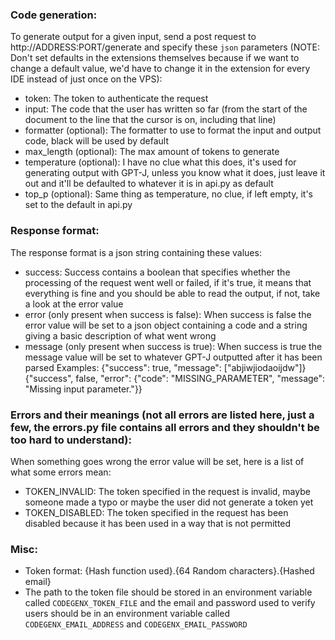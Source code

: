 ### Code generation:
To generate output for a given input, send a post request to http://ADDRESS:PORT/generate and specify these `json` parameters (NOTE: Don't set defaults in the extensions themselves because if we want to change a default value, we'd have to change it in the extension for every IDE instead of just once on the VPS):
- token: The token to authenticate the request
- input: The code that the user has written so far (from the start of the document to the line that the cursor is on, including that line)
- formatter (optional): The formatter to use to format the input and output code, black will be used by default
- max_length (optional): The max amount of tokens to generate
- temperature (optional): I have no clue what this does, it's used for generating output with GPT-J, unless you know what it does, just leave it out and it'll be defaulted to whatever it is in api.py as default
- top_p (optional): Same thing as temperature, no clue, if left empty, it's set to the default in api.py

### Response format:
The response format is a json string containing these values:
- success: Success contains a boolean that specifies whether the processing of the request went well or failed, if it's true, it means that everything is fine and you should be able to read the output, if not, take a look at the error value
- error (only present when success is false): When success is false the error value will be set to a json object containing a code and a string giving a basic description of what went wrong
- message (only present when success is true): When success is true the message value will be set to whatever GPT-J outputted after it has been parsed
Examples:
{"success": true, "message": ["abjiwjiodaoijdw"]}
{"success", false, "error": {"code": "MISSING_PARAMETER", "message": "Missing input parameter."}}

### Errors and their meanings (not all errors are listed here, just a few, the errors.py file contains all errors and they shouldn't be too hard to understand):
When something goes wrong the error value will be set, here is a list of what some errors mean:
- TOKEN_INVALID: The token specified in the request is invalid, maybe someone made a typo or maybe the user did not generate a token yet
- TOKEN_DISABLED: The token specified in the request has been disabled because it has been used in a way that is not permitted

### Misc:
- Token format: {Hash function used}.{64 Random characters}.{Hashed email}
- The path to the token file should be stored in an environment variable called `CODEGENX_TOKEN_FILE` and the email and password used to verify users should be in an environment variable called `CODEGENX_EMAIL_ADDRESS` and `CODEGENX_EMAIL_PASSWORD`
